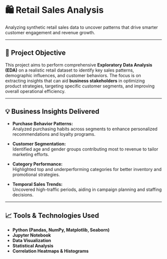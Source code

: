 # 🛍️ Retail Sales Analysis

Analyzing synthetic retail sales data to uncover patterns that drive smarter customer engagement and revenue growth.

---

## 📌 Project Objective

This project aims to perform comprehensive **Exploratory Data Analysis (EDA)** on a realistic retail dataset to identify key sales patterns, demographic influences, and customer behaviors. The focus is on extracting insights that can aid **business stakeholders** in optimizing product strategies, targeting specific customer segments, and improving overall operational efficiency.

---

## 💡 Business Insights Delivered


- **Purchase Behavior Patterns:**  
  Analyzed purchasing habits across segments to enhance personalized recommendations and loyalty programs.
  
- **Customer Segmentation:**  
  Identified age and gender groups contributing most to revenue to tailor marketing efforts.

- **Category Performance:**  
  Highlighted top and underperforming categories for better inventory and promotional strategies.

- **Temporal Sales Trends:**  
  Uncovered high-traffic periods, aiding in campaign planning and staffing decisions.


---

## 📈 Tools & Technologies Used

- **Python (Pandas, NumPy, Matplotlib, Seaborn)**
- **Jupyter Notebook**
- **Data Visualization**
- **Statistical Analysis**
- **Correlation Heatmaps & Histograms**


